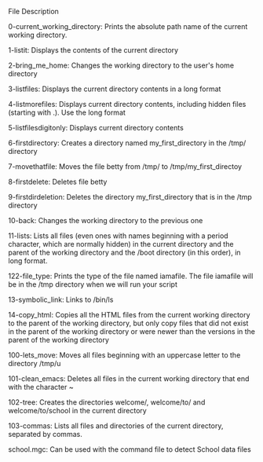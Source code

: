 File Description

0-current_working_directory: Prints the absolute path name of the current working directory.

1-listit: Displays the contents of the current directory

2-bring_me_home: Changes the working directory to the user's home directory

3-listfiles: Displays the current directory contents in a long format

4-listmorefiles: Displays current directory contents, including hidden files (starting with .). Use the long format

5-listfilesdigitonly: Displays current directory contents

6-firstdirectory: Creates a directory named my_first_directory in the /tmp/ directory

7-movethatfile: Moves the file betty from /tmp/ to /tmp/my_first_directoy

8-firstdelete: Deletes file betty

9-firstdirdeletion: Deletes the directory my_first_directory that is in the /tmp directory

10-back: Changes the working directory to the previous one

11-lists: Lists all files (even ones with names beginning with a period character, which are normally hidden) in the current directory and the parent of the working directory and the /boot directory (in this order), in long format.

122-file_type: Prints the type of the file named iamafile. The file iamafile will be in the /tmp directory when we will run your script

13-symbolic_link: Links to /bin/ls

14-copy_html: Copies all the HTML files from the current working directory to the parent of the working directory, but only copy files that did not exist in the parent of the working directory or were newer than the versions in the parent of the working directory

100-lets_move: Moves all files beginning with an uppercase letter to the directory /tmp/u

101-clean_emacs: Deletes all files in the current working directory that end with the character ~

102-tree: Creates the directories welcome/, welcome/to/ and welcome/to/school in the current directory

103-commas: Lists all files and directories of the current directory, separated by commas.

school.mgc: Can be used with the command file to detect School data files
